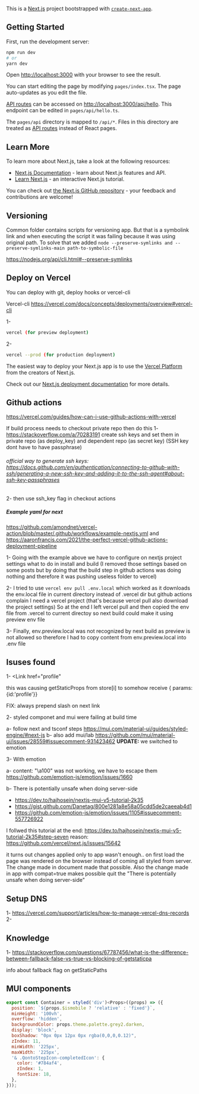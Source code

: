 This is a [Next.js](https://nextjs.org/) project bootstrapped with [`create-next-app`](https://github.com/vercel/next.js/tree/canary/packages/create-next-app).

## Getting Started

First, run the development server:

```bash
npm run dev
# or
yarn dev
```

Open [http://localhost:3000](http://localhost:3000) with your browser to see the result.

You can start editing the page by modifying `pages/index.tsx`. The page auto-updates as you edit the file.

[API routes](https://nextjs.org/docs/api-routes/introduction) can be accessed on [http://localhost:3000/api/hello](http://localhost:3000/api/hello). This endpoint can be edited in `pages/api/hello.ts`.

The `pages/api` directory is mapped to `/api/*`. Files in this directory are treated as [API routes](https://nextjs.org/docs/api-routes/introduction) instead of React pages.

## Learn More

To learn more about Next.js, take a look at the following resources:

- [Next.js Documentation](https://nextjs.org/docs) - learn about Next.js features and API.
- [Learn Next.js](https://nextjs.org/learn) - an interactive Next.js tutorial.

You can check out [the Next.js GitHub repository](https://github.com/vercel/next.js/) - your feedback and contributions are welcome!

## Versioning
Common folder contains scripts for versioning app. But that is a symbolink link and when executing the script it was failing because it was using original path. To solve that we added `node --preserve-symlinks and --preserve-symlinks-main path-to-symbolic-file`

https://nodejs.org/api/cli.html#--preserve-symlinks


## Deploy on Vercel

You can deploy with git, deploy hooks or vercel-cli

Vercel-cli
https://vercel.com/docs/concepts/deployments/overview#vercel-cli

1- 
```bash
vercel (for preview deployment)
```

2- 
```bash
vercel --prod (for production deployment)
```


The easiest way to deploy your Next.js app is to use the [Vercel Platform](https://vercel.com/new?utm_medium=default-template&filter=next.js&utm_source=create-next-app&utm_campaign=create-next-app-readme) from the creators of Next.js.

Check out our [Next.js deployment documentation](https://nextjs.org/docs/deployment) for more details.

## Github actions

https://vercel.com/guides/how-can-i-use-github-actions-with-vercel

If build process needs to checkout private repo then do this
1- https://stackoverflow.com/a/70283191 
create ssh keys and set them in private repo (as deploy_key) and dependent repo (as secret key) (SSH key dont have to have passphrase)
###### official way to generate ssh keys: https://docs.github.com/en/authentication/connecting-to-github-with-ssh/generating-a-new-ssh-key-and-adding-it-to-the-ssh-agent#about-ssh-key-passphrases

2- then use ssh_key flag in checkout actions


##### Example yaml for next
https://github.com/amondnet/vercel-action/blob/master/.github/workflows/example-nextjs.yml
and 
https://aaronfrancis.com/2021/the-perfect-vercel-github-actions-deployment-pipeline

1- Going with the example above we have to configure on nextjs project settings what to do in install and build (I removed those settings based on some posts but by doing that the build step in github actions was doing nothing and therefore it was pushing useless folder to vercel)

2- I tried to use `vercel env pull .env.local` which worked as it downloads the env.local file in current directory  instead of .vercel dir but github actions complain I need a vercel project (that's because vercel pull also download the project settings) So at the end I left vercel pull and then copied the env file from .vercel to current directoy so next build could make it using preview env file 

3- Finally, env.preview.local was not recognized by next build as preview is not allowed so therefore I had to copy content from env.preview.local into .env file

## Isuses found

1- <Link href="profile"

this was causing getStaticProps from store[i] to somehow receive { params:{id:'profile'}}

FIX: always prepend slash on next link

2- styled componet and mui were failing at build time

a- follow next and tsconf steps https://mui.com/material-ui/guides/styled-engine/#next-js
b- also add mui/lab https://github.com/mui/material-ui/issues/28559#issuecomment-931423462
**UPDATE:** we switched to emotion

3- With emotion

a- content: "\a100" was not working, we have to escape them
https://github.com/emotion-js/emotion/issues/1660

b- There is potentially unsafe when doing server-side
  * https://dev.to/hajhosein/nextjs-mui-v5-tutorial-2k35
  * https://gist.github.com/Danetag/800e1281a8e58a05cdd5de2caeeab4d1
  * https://github.com/emotion-js/emotion/issues/1105#issuecomment-557726922

I follwed this tutorial at the end: https://dev.to/hajhosein/nextjs-mui-v5-tutorial-2k35#step-seven reason: https://github.com/vercel/next.js/issues/15642

it turns out changes applied only to app wasn't enough.. on first load the page was rendered on the browser instead of coming all styled from server. The change made in document made that possible. Also the change made in app with compat=true makes possible quit the "There is potentially unsafe when doing server-side"

## Setup DNS

1- https://vercel.com/support/articles/how-to-manage-vercel-dns-records
2-

## Knowledge

1- https://stackoverflow.com/questions/67787456/what-is-the-difference-between-fallback-false-vs-true-vs-blocking-of-getstaticpa

info about fallback flag on getStaticPaths

## MUI components
```js
export const Container = styled('div')<Props>((props) => ({
  position: `${props.$ismobile ? 'relative' : 'fixed'}`,
  minHeight: '100vh',
  overflow: 'hidden',
  backgroundColor: props.theme.palette.grey2.darken,
  display: 'block',
  boxShadow: "0px 0px 12px 0px rgba(0,0,0,0.12)",
  zIndex: 11,
  minWidth: '225px',
  maxWidth: '225px',
  '& .QontoStepIcon-completedIcon': {
    color: '#784af4',
    zIndex: 1,
    fontSize: 18,
  },
}));

```